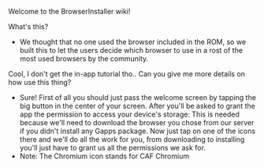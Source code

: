 Welcome to the BrowserInstaller wiki!

What's this?
* We thought that no one used the browser included in the ROM, so we built this to let the users decide which browser to use in a rost of the most used browsers by the community.

Cool, I don't get the in-app tutorial tho.. Can you give me more details on how use this thing?
* Sure! First of all you should just pass the welcome screen by tapping the big button in the center of your screen. After you'll be asked to grant the app the permission to access your device's storage: This is needed because we'll need to download the browser you chose from our server if you didn't install any Gapps package.
Now just tap on one of the icons there and we'll do all the work for you, from downloading to installing you'll just have to grant us all the permissions we ask for.
* Note: The Chromium icon stands for CAF Chromium
